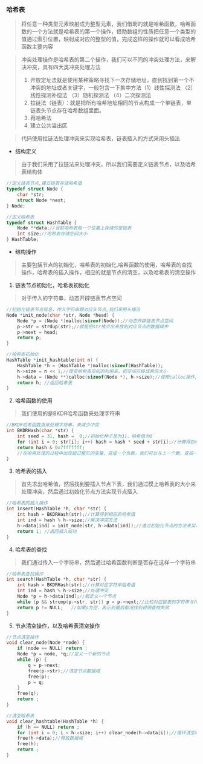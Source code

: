 ### 哈希表

> 将任意一种类型元素映射成为整型元素，我们借助的就是哈希函数，哈希函数的一个方法就是哈希表的第一个操作，借助数组的性质把任意一个类型的值通过索引位置，映射成对应的整型的值，完成这样的操作就可以看成哈希函数主要内容

> 冲突处理操作是哈希表的第二个操作，我们可以不同的冲突处理方法，来解决冲突，具有四大类冲突处理方法
>
> 1. 开放定址法就是使用某种策略寻找下一次存储地址，直到找到第一个不冲突的地址或者关键字，一般包含一下集中方法（1）线性探测法 （2）线性探测补偿法 （3）随机探测法 （4）二次探测法
> 2. 拉链法（链表）：就是把所有哈希地址相同的节点构成一个单链表，单链表头节点存在哈希数组里面。
> 3. 再哈希法
> 4. 建立公共溢出区



> 代码使用拉链法处理冲突来实现哈希表，链表插入的方式采用头插法

- 结构定义

> 由于我们采用了拉链法来处理冲突，所以我们需要定义链表节点，以及哈希表结构体

``` c
//定义链表节点,建立链表存储哈希值 
typedef struct Node {
	char *str; 
	struct Node *next;
} Node; 

//定义哈希表 
typedef struct HashTable {
	Node **data;//当前哈希表每一个位置上存储的是链表 
	int size;//哈希表存储空间大小 
} HashTable;
```



- 结构操作

> 主要包括节点的初始化，哈希表的初始化,哈希函数的使用，哈希表的查找操作，哈希表的插入操作，相应的就是节点的清空，以及哈希表的清空操作

1. 链表节点初始化，哈希表初始化

> 对于传入的字符串，动态开辟链表节点空间

``` c
//初始化链表节点信息，传入字符串跟对应头节点,我们采用头插法 
Node *init_node(char *str, Node *head) {
	Node *p = (Node *)malloc(sizeof(Node));//动态开辟链表节点空间 
	p->str = strdup(str);//就是把str拷贝出来放到对应节点的数据域中
	p->next = head;
	return p; 
}

//哈希表初始化
HashTable *init_hashtable(int n) {
	HashTable *h = (HashTable *)malloc(sizeof(HashTable));
	h->size = n << 1;//提高哈希表空间的利用率，把空间开辟成两倍大小 
	h->data = (Node **)calloc(sizeof(Node *), h->size);//使用calloc操作,
	return h; //返回哈希表 
} 
```

2. 哈希函数的使用

> 我们使用的是BKDR哈希函数来处理字符串

``` c
//BKDR哈希函数用来处理字符串，来减少冲突 
int BKDRHash(char *str) {
	int seed = 31, hash =  0;//初始化种子是为31，哈希值为0 
	for (int i = 0; str[i]; i++) hash = hash * seed + str[i];//计算得到哈希值 
	return hash & 0x7fffffff;
	//在哈希处理的过程中出现超过整形的变量，变成一个负数，我们可以与上一个数，变成一个正数 
}
```

3. 哈希表的插入

> 首先求出哈希值，然后找到要插入节点下表，我们通过模上哈希表的大小来处理冲突，然后通过初始化节点方法实现节点插入

``` c
//哈希表的插入操作 
int insert(HashTable *h, char *str) {
	int hash = BKDRHash(str);//计算得到相应的哈希值 
	int ind = hash % h->size;//解决冲突方法 
	h->data[ind] = init_node(str, h->data[ind]);//通过初始化节点的方法来实现 
	return 1; //返回插入成功 
} 
```

4. 哈希表的查找

> 我们通过传入一个字符串，然后通过哈希函数判断是否存在这样一个字符串

``` c
//哈希表查找操作
int search(HashTable *h, char *str) {
	int hash = BKDRHash(str);//计算对应字符串哈希值 
	int ind = hash % h->size;//处理冲突 
	Node *p = h->data[ind];//新定义一个节点 
	while (p && strcmp(p->str, str)) p = p->next;//比较对应链表的字符串与传入的字符串 
	return p != NULL;	//如果p为空，表示到最后都没找到说明查找失败 
} 
```

5. 节点清空操作，以及哈希表清空操作

``` c
//节点清空操作 
void clear_node(Node *node) {
	if (node == NULL) return ;
	Node *p = node, *q;//定义一个新的节点 
	while (p) {
		q = p->next; 
		free(p->str);//清空节点数据域 
		free(p);
		p = q;
	}
	free(q);
	return ; 
}

//清空哈希表
void clear_hashtable(HashTable *h) {
	if (h == NULL) return ;
	for (int i = 0; i < h->size; i++) clear_node(h->data[i]);//循环清空哈希表每一个节点 
	free(h->data);//释放数据域 
	free(h);
	return ;
} 
```

